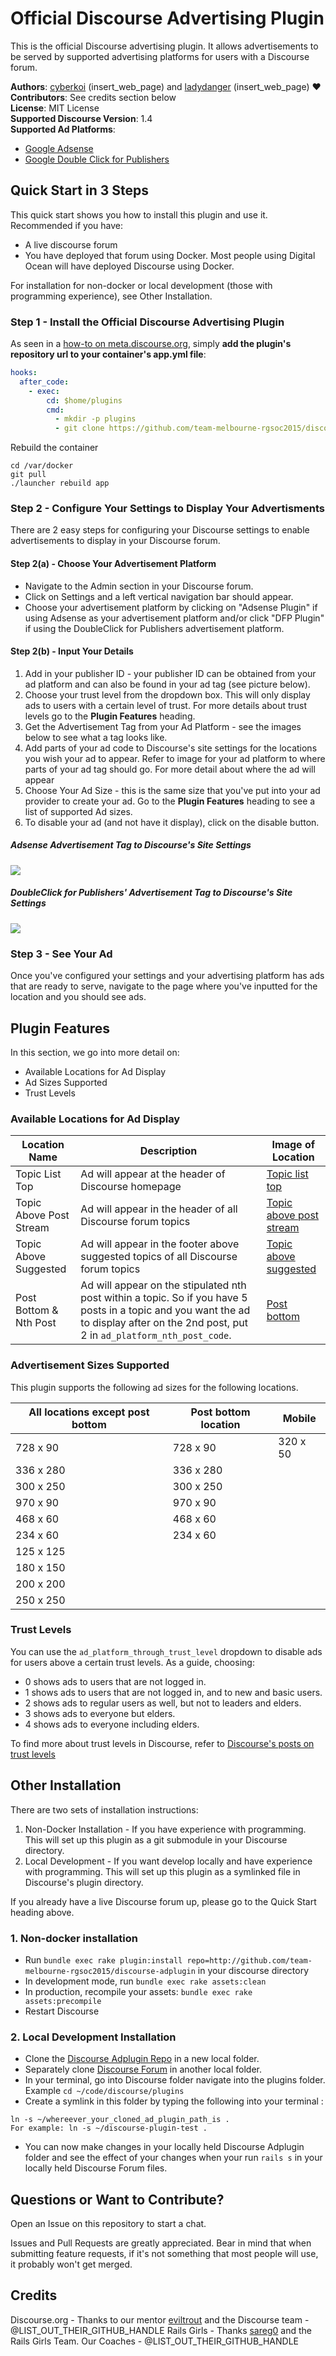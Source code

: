 # Official Discourse Advertising Plugin

This is the official Discourse advertising plugin.  It allows advertisements to be served by supported advertising platforms for users with a Discourse forum.

**Authors**: 		[cyberkoi](https://github.com/cyberkoi) (insert_web_page) and [ladydanger](https://github.com/ladydanger) (insert_web_page) :heart:		
**Contributors**: 					See credits section below		
**License**: 			MIT License		
**Supported Discourse Version**: 1.4	
**Supported Ad Platforms**:    
* [Google Adsense](http://www.google.com.au/adsense/start/why-adsense.html)
* [Google Double Click for Publishers](https://www.google.com/dfp)


## Quick Start in 3 Steps

This quick start shows you how to install this plugin and use it.  Recommended if you have:

* A live discourse forum 
* You have deployed that forum using Docker.  Most people using Digital Ocean will have deployed Discourse using Docker. 

For installation for non-docker or local development (those with programming experience), see Other Installation.


### Step 1 - Install the Official Discourse Advertising Plugin


As seen in a [how-to on meta.discourse.org](https://meta.discourse.org/t/advanced-troubleshooting-with-docker/15927#Example:%20Install%20a%20plugin), simply **add the plugin's repository url to your container's app.yml file**:

```yml
hooks:
  after_code:
    - exec:
        cd: $home/plugins
        cmd:
          - mkdir -p plugins
          - git clone https://github.com/team-melbourne-rgsoc2015/discourse-adplugin.git
```
Rebuild the container

```
cd /var/docker
git pull
./launcher rebuild app
```

### Step 2 - Configure Your Settings to Display Your Advertisments

There are 2 easy steps for configuring your Discourse settings to enable advertisements to display in your Discourse forum.

#### Step 2(a) - Choose Your Advertisement Platform

* Navigate to the Admin section in your Discourse forum.
* Click on Settings and a left vertical navigation bar should appear.
* Choose your advertisement platform by clicking on "Adsense Plugin" if using Adsense as your advertisement platform and/or click "DFP Plugin" if using the DoubleClick for Publishers advertisement platform.


#### Step 2(b) - Input Your Details

1. Add in your publisher ID - your publisher ID can be obtained from your ad platform and can also be found in your ad tag (see picture below).
2. Choose your trust level from the dropdown box.  This will only display ads to users with a certain level of trust.  For more details about trust levels go to the **Plugin Features** heading.
3. Get the Advertisement Tag from your Ad Platform - see the images below to see what a tag looks like.
4. Add parts of your ad code to Discourse's site settings for the locations you wish your ad to appear.  Refer to image for your ad platform to where parts of your ad tag should go.  For more detail about where the ad will appear
5. Choose Your Ad Size - this is the same size that you've put into your ad provider to create your ad.  Go to the **Plugin Features** heading to see a list of supported Ad sizes.
6. To disable your ad (and not have it display), click on the disable button.

##### Adsense Advertisement Tag to Discourse's Site Settings

![](https://www.dropbox.com/sc/pguxq17zo2rovyd/AAD--LTH_IIgVhgczoaY1Ljva?dl=1)

##### DoubleClick for Publishers' Advertisement Tag to Discourse's Site Settings

![](https://www.dropbox.com/sc/0inoc1iduux0gsf/AADi8tfKX9S6Tx9S8RndcUE8a?dl=1)


### Step 3 - See Your Ad

Once you've configured your settings and your advertising platform has ads that are ready to serve, navigate to the page where you've inputted for the location and you should see ads.


## Plugin Features

In this section, we go into more detail on:
* Available Locations for Ad Display
* Ad Sizes Supported
* Trust Levels

### Available Locations for Ad Display

Location Name | Description | Image of Location
--- | --- | ---
Topic List Top | Ad will appear at the header of Discourse homepage | [Topic list top](https://www.dropbox.com/sc/cpm9i6jj5dtivjc/AACmgp6qxI-8kMp3F2VVWsvba?dl=1) 
Topic Above Post Stream | Ad will appear in the header of all Discourse forum topics | [Topic above post stream](https://www.dropbox.com/sc/1ze0dikrmkfj0wg/AADMGWGVsECEOwZdnmSLGkhZa?dl=1)
Topic Above Suggested | Ad will appear in the footer above suggested topics of all Discourse forum topics | [Topic above suggested](https://www.dropbox.com/sc/y3p2iqwggb5he0e/AAAbrTqZCAYgIhIYE4necmfXa?dl=1)
Post Bottom & Nth Post | Ad will appear on the stipulated nth post within a topic.  So if you have 5 posts in a topic and you want the ad to display after on the 2nd post, put 2 in ```ad_platform_nth_post_code```.  | [Post bottom](https://www.dropbox.com/sc/pguxq17zo2rovyd/AAD--LTH_IIgVhgczoaY1Ljva?dl=1)


### Advertisement Sizes Supported

This plugin supports the following ad sizes for the following locations.

All locations except post bottom | Post bottom location | Mobile
--- | --- | ---
728 x 90 | 728 x 90 | 320 x 50 
336 x 280 | 336 x 280 |
300 x 250 | 300 x 250 |
970 x 90 | 970 x 90 |
468 x 60 | 468 x 60 |
234 x 60 | 234 x 60 |
125 x 125 | |
180 x 150 | |
200 x 200 | |
250 x 250 | | 


### Trust Levels

You can use the ```ad_platform_through_trust_level``` dropdown to disable ads for users above a certain trust levels. As a guide, choosing:

* 0 shows ads to users that are not logged in.
* 1 shows ads to users that are not logged in, and to new and basic users.
* 2 shows ads to regular users as well, but not to leaders and elders.
* 3 shows ads to everyone but elders.
* 4 shows ads to everyone including elders.

To find more about trust levels in Discourse, refer to [Discourse's posts on trust levels](https://meta.discourse.org/t/what-do-user-trust-levels-do/4924/7)


## Other Installation

There are two sets of installation instructions:

1. Non-Docker Installation - If you have experience with programming.  This will set up this plugin as a git submodule in your Discourse directory.
2. Local Development - If you want develop locally and have experience with programming.  This will set up this plugin as a symlinked file in Discourse's plugin directory.

If you already have a live Discourse forum up, please go to the Quick Start heading above.


### 1. Non-docker installation


* Run `bundle exec rake plugin:install repo=http://github.com/team-melbourne-rgsoc2015/discourse-adplugin` in your discourse directory
* In development mode, run `bundle exec rake assets:clean`
* In production, recompile your assets: `bundle exec rake assets:precompile`
* Restart Discourse


### 2. Local Development Installation


* Clone the [Discourse Adplugin Repo](http://github.com/team-melbourne-rgsoc2015/discourse-adplugin) in a new local folder.
* Separately clone [Discourse Forum](https://github.com/discourse/discourse) in another local folder.
* In your terminal, go into Discourse folder navigate into the plugins folder.  Example ```cd ~/code/discourse/plugins```
* Create a symlink in this folder by typing the following into your terminal
:
```
ln -s ~/whereever_your_cloned_ad_plugin_path_is .
For example: ln -s ~/discourse-plugin-test .
```
* You can now make changes in your locally held Discourse Adplugin folder and see the effect of your changes when your run ```rails s``` in your locally held Discourse Forum files.


## Questions or Want to Contribute?

Open an Issue on this repository to start a chat.  

Issues and Pull Requests are greatly appreciated.  Bear in mind that when submitting feature requests, if it's not something that most people will use, it probably won't get merged.


## Credits

Discourse.org - Thanks to our mentor [eviltrout](https://github.com/eviltrout) and the Discourse team - @LIST_OUT_THEIR_GITHUB_HANDLE
Rails Girls - Thanks [sareg0](https://github.com/...) and the Rails Girls Team.
Our Coaches - @LIST_OUT_THEIR_GITHUB_HANDLE
